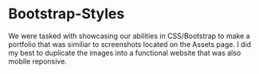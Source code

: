 # Bootstrap-Styles

We were tasked with showcasing our abilities in CSS/Bootstrap to make a portfolio that was similiar to screenshots located on the Assets page. 
I did my best to duplicate the images into a functional website that was also mobile reponsive. 
